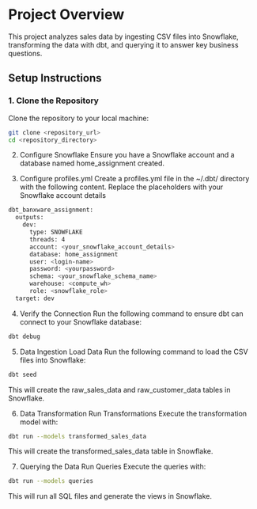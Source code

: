 # Project Overview

This project analyzes sales data by ingesting CSV files into Snowflake, transforming the data with dbt, and querying it to answer key business questions.

## Setup Instructions

### 1. Clone the Repository

Clone the repository to your local machine:

```bash
git clone <repository_url>
cd <repository_directory>
```

2. Configure Snowflake
Ensure you have a Snowflake account and a database named home_assignment created.

3. Configure profiles.yml
Create a profiles.yml file in the ~/.dbt/ directory with the following content. Replace the placeholders with your Snowflake account details

```bash
dbt_banxware_assignment:
  outputs:
    dev:
      type: SNOWFLAKE
      threads: 4
      account: <your_snowflake_account_details>
      database: home_assignment
      user: <login-name>
      password: <yourpassword>
      schema: <your_snowflake_schema_name>
      warehouse: <compute_wh>
      role: <snowflake_role>
  target: dev
```

4. Verify the Connection
Run the following command to ensure dbt can connect to your Snowflake database:

```bash
dbt debug
```

5. Data Ingestion
Load Data
Run the following command to load the CSV files into Snowflake:

```bash
dbt seed
```

This will create the raw_sales_data and raw_customer_data tables in Snowflake.

6. Data Transformation
Run Transformations
Execute the transformation model with:

```bash
dbt run --models transformed_sales_data
```

This will create the transformed_sales_data table in Snowflake.

7. Querying the Data
Run Queries
Execute the queries with:

```bash
dbt run --models queries
```

This will run all SQL files and generate the views in Snowflake.


